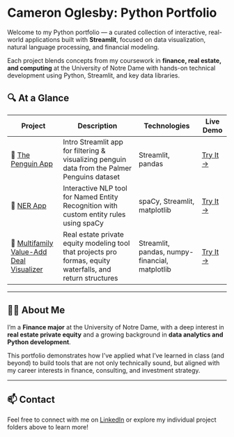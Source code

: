 # Cameron Oglesby: Python Portfolio

Welcome to my Python portfolio — a curated collection of interactive, real-world applications built with **Streamlit**, focused on data visualization, natural language processing, and financial modeling.

Each project blends concepts from my coursework in **finance, real estate, and computing** at the University of Notre Dame with hands-on technical development using Python, Streamlit, and key data libraries.

## 🔍 At a Glance

| Project | Description | Technologies | Live Demo |
|--------|-------------|--------------|-----------|
| 🐧 [The Penguin App](basic-streamlit-app) | Intro Streamlit app for filtering & visualizing penguin data from the Palmer Penguins dataset | Streamlit, pandas | [Try It →](https://thepenguinapp.streamlit.app/) |
| 🧠 [NER App](NERStreamlitApp) | Interactive NLP tool for Named Entity Recognition with custom entity rules using spaCy | spaCy, Streamlit, matplotlib | [Try It →](https://namedentityrecognitionapp.streamlit.app/) |
| 🏢 [Multifamily Value-Add Deal Visualizer](StreamlitAppFinal) | Real estate private equity modeling tool that projects pro formas, equity waterfalls, and return structures | Streamlit, pandas, numpy-financial, matplotlib | [Try It →](https://multifamilyvalueadd.streamlit.app/) |

---

## 🙋‍♂️ About Me

I’m a **Finance major** at the University of Notre Dame, with a deep interest in **real estate private equity** and a growing background in **data analytics and Python development**.

This portfolio demonstrates how I’ve applied what I’ve learned in class (and beyond) to build tools that are not only technically sound, but aligned with my career interests in finance, consulting, and investment strategy.

---

## 📫 Contact

Feel free to connect with me on [LinkedIn](https://www.linkedin.com/in/cameron-sage-oglesby/) or explore my individual project folders above to learn more!

